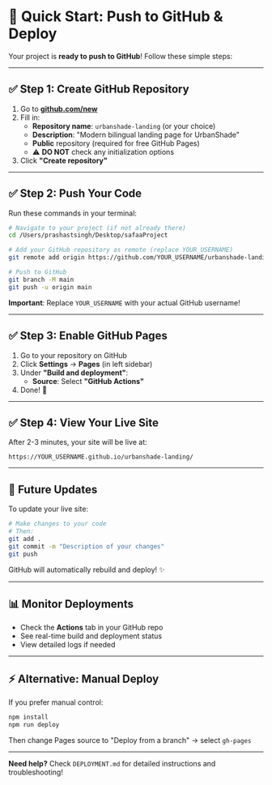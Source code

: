 # 🚀 Quick Start: Push to GitHub & Deploy

Your project is **ready to push to GitHub**! Follow these simple steps:

---

## ✅ Step 1: Create GitHub Repository

1. Go to **[github.com/new](https://github.com/new)**
2. Fill in:
   - **Repository name**: `urbanshade-landing` (or your choice)
   - **Description**: "Modern bilingual landing page for UrbanShade"
   - **Public** repository (required for free GitHub Pages)
   - ⚠️ **DO NOT** check any initialization options
3. Click **"Create repository"**

---

## ✅ Step 2: Push Your Code

Run these commands in your terminal:

```bash
# Navigate to your project (if not already there)
cd /Users/prashastsingh/Desktop/safaaProject

# Add your GitHub repository as remote (replace YOUR_USERNAME)
git remote add origin https://github.com/YOUR_USERNAME/urbanshade-landing.git

# Push to GitHub
git branch -M main
git push -u origin main
```

**Important**: Replace `YOUR_USERNAME` with your actual GitHub username!

---

## ✅ Step 3: Enable GitHub Pages

1. Go to your repository on GitHub
2. Click **Settings** → **Pages** (in left sidebar)
3. Under **"Build and deployment"**:
   - **Source**: Select **"GitHub Actions"**
4. Done! 🎉

---

## ✅ Step 4: View Your Live Site

After 2-3 minutes, your site will be live at:

```
https://YOUR_USERNAME.github.io/urbanshade-landing/
```

---

## 🔄 Future Updates

To update your live site:

```bash
# Make changes to your code
# Then:
git add .
git commit -m "Description of your changes"
git push
```

GitHub will automatically rebuild and deploy! ✨

---

## 📊 Monitor Deployments

- Check the **Actions** tab in your GitHub repo
- See real-time build and deployment status
- View detailed logs if needed

---

## ⚡ Alternative: Manual Deploy

If you prefer manual control:

```bash
npm install
npm run deploy
```

Then change Pages source to "Deploy from a branch" → select `gh-pages`

---

**Need help?** Check `DEPLOYMENT.md` for detailed instructions and troubleshooting!

